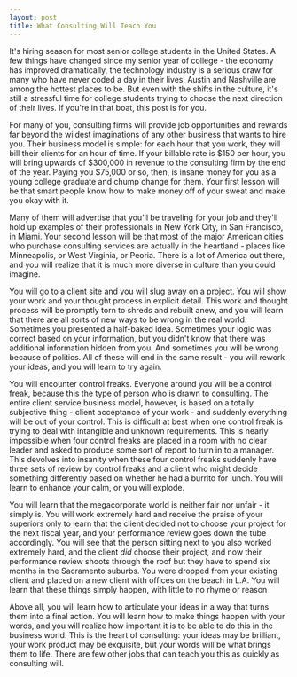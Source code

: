 ```yaml
---
layout: post
title: What Consulting Will Teach You
---
```


It's hiring season for most senior college students in the United States. A few things have changed since my senior year of college - the economy has improved dramatically, the technology industry is a serious draw for many who have never coded a day in their lives, Austin and Nashville are among the hottest places to be. But even with the shifts in the culture, it's still a stressful time for college students trying to choose the next direction of their lives. If you're in that boat, this post is for you.

For many of you, consulting firms will provide job opportunities and rewards far beyond the wildest imaginations of any other business that wants to hire you. Their business model is simple: for each hour that you work, they will bill their clients for an hour of time. If your billable rate is $150 per hour, you will bring upwards of $300,000 in revenue to the consulting firm by the end of the year. Paying you $75,000 or so, then, is insane money for you as a young college graduate and chump change for them. Your first lesson will be that smart people know how to make money off of your sweat and make you okay with it.

Many of them will advertise that you'll be traveling for your job and they'll hold up examples of their professionals in New York City, in San Francisco, in Miami. Your second lesson will be that most of the major American cities who purchase consulting services are actually in the heartland - places like Minneapolis, or West Virginia, or Peoria. There is a lot of America out there, and you will realize that it is much more diverse in culture than you could imagine.

You will go to a client site and you will slug away on a project. You will show your work and your thought process in explicit detail. This work and thought process will be promptly torn to shreds and rebuilt anew, and you will learn that there are all sorts of new ways to be wrong in the real world. Sometimes you presented a half-baked idea. Sometimes your logic was correct based on your information, but you didn't know that there was additional information hidden from you. And sometimes you will be wrong because of politics. All of these will end in the same result - you will rework your ideas, and you will learn to try again.

You will encounter control freaks. Everyone around you will be a control freak, because this the type of person who is drawn to consulting. The entire client service business model, however, is based on a totally subjective thing - client acceptance of your work - and suddenly everything will be out of your control. This is difficult at best when one control freak is trying to deal with intangible and unknown requirements. This is nearly impossible when four control freaks are placed in a room with no clear leader and asked to produce some sort of report to turn in to a manager. This devolves into insanity when these four control freaks suddenly have three sets of review by control freaks and a client who might decide something differently based on whether he had a burrito for lunch. You will learn to enhance your calm, or you will explode.

You will learn that the megacorporate world is neither fair nor unfair - it simply is. You will work extremely hard and receive the praise of your superiors only to learn that the client decided not to choose your project for the next fiscal year, and your performance review goes down the tube accordingly. You will see that the person sitting next to you also worked extremely hard, and the client *did* choose their project, and now their performance review shoots through the roof but they have to spend six months in the Sacramento suburbs. You were dropped from your existing client and placed on a new client with offices on the beach in L.A. You will learn that these things simply happen, with little to no rhyme or reason

Above all, you will learn how to articulate your ideas in a way that turns them into a final action. You will learn how to make things happen with your words, and you will realize how important it is to be able to do this in the business world. This is the heart of consulting: your ideas may be brilliant, your work product may be exquisite, but your words will be what brings them to life. There are few other jobs that can teach you this as quickly as consulting will.